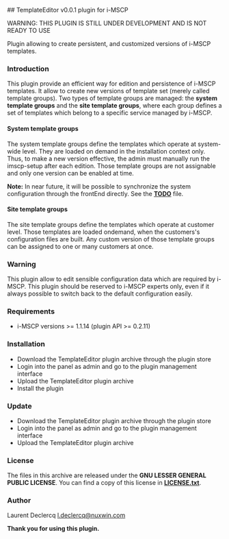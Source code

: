 ## TemplateEditor v0.0.1 plugin for i-MSCP

WARNING: THIS PLUGIN IS STILL UNDER DEVELOPMENT AND IS NOT READY TO USE

Plugin allowing to create persistent, and customized versions of i-MSCP templates.

### Introduction

This plugin provide an efficient way for edition and persistence of i-MSCP templates. It allow to create new versions of
template set (merely called template groups). Two types of template groups are managed: the **system template groups**
and the **site template groups**, where each group defines a set of templates which belong to a specific service managed
by i-MSCP.

#### System template groups

The system template groups define the templates which operate at system-wide level. They are loaded on demand in the
installation context only. Thus, to make a new version effective, the admin must manually run the imscp-setup after each
edition. Those template groups are not assignable and only one version can be enabled at time.

**Note:** In near future, it will be possible to synchronize the system configuration through the frontEnd directly.
See the **[TODO](TODO)** file.

#### Site template groups

The site template groups define the templates which operate at customer level. Those templates are loaded ondemand, when the
customers's configuration files are built. Any custom version of those template groups can be assigned to one or many
customers at once.

### Warning

This plugin allow to edit sensible configuration data which are required by i-MSCP. This plugin should be reserved to
i-MSCP experts only, even if it always possible to switch back to the default configuration easily.

### Requirements

 - i-MSCP versions >= 1.1.14 (plugin API >= 0.2.11)

### Installation

 - Download the TemplateEditor plugin archive through the plugin store
 - Login into the panel as admin and go to the plugin management interface
 - Upload the TemplateEditor plugin archive
 - Install the plugin

### Update

 - Download the TemplateEditor plugin archive through the plugin store
 - Login into the panel as admin and go to the plugin management interface
 - Upload the TemplateEditor plugin archive

### License

The files in this archive are released under the **GNU LESSER GENERAL PUBLIC LICENSE**. You can find a copy of this
license in **[LICENSE.txt](LICENSE.txt)**.

### Author

Laurent Declercq <l.declercq@nuxwin.com>

**Thank you for using this plugin.**
